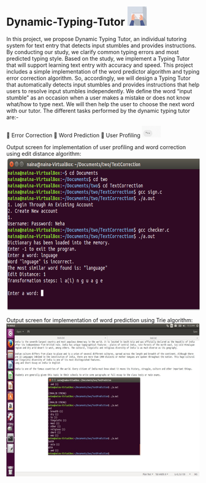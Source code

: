 # Dynamic-Typing-Tutor <img src="https://github.com/nehamehta2110/Dynamic-Typing-Tutor/blob/master/Dynamic%20Typing%20Tutor/gif1.gif" width=50 height=50/>
In this project, we propose Dynamic Typing Tutor, an individual tutoring system for text entry that detects input stumbles and provides instructions. By conducting our study, we clarify common typing errors and most predicted typing style. Based on the study, we implement a Typing Tutor that will support learning text entry with accuracy and speed.
This project includes a simple implementation of the word predictor algorithm and typing error correction algorithm. So, accordingly, we will design a Typing Tutor that automatically detects input stumbles and provides instructions that help users to resolve input stumbles independently. 
We define the word “input stumble” as an occasion when a user makes a mistake or does not know what/how to type next. We will then help the user to choose the next word with our tutor. 
The different tasks performed by the dynamic typing tutor are:- 

	Error Correction
	Word Prediction
	User Profiling <img src="https://github.com/nehamehta2110/Dynamic-Typing-Tutor/blob/master/Dynamic%20Typing%20Tutor/gif2.gif" width=50 height=30/>

<p  align="centre">
  Output screen for implementation of user profiling and word correction using edit distance algorithm:
  <img src="https://github.com/nehamehta2110/Dynamic-Typing-Tutor/blob/master/Dynamic%20Typing%20Tutor/signin.png" width= 650 height=400/>
  
  Output screen for implementation of word prediction using Trie algorithm:
  <img src="https://github.com/nehamehta2110/Dynamic-Typing-Tutor/blob/master/Dynamic%20Typing%20Tutor/trie-prediction.png" width= 650 height=400/>
</p/>
